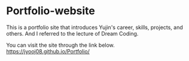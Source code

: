 # Portfolio-website

This is a portfolio site that introduces Yujin's career, skills, projects, and others. And I referred to the lecture of Dream Coding.

You can visit the site through the link below.
https://jyooj08.github.io/Portfolio/
